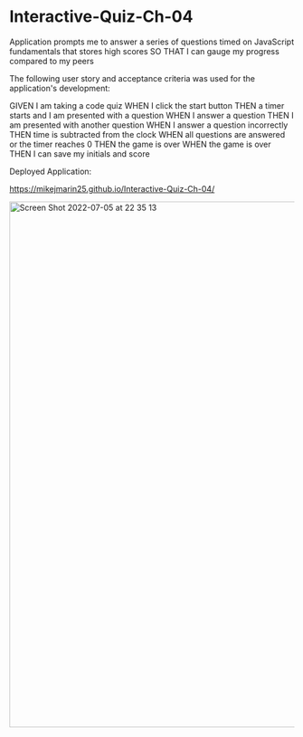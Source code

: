 # Interactive-Quiz-Ch-04

Application prompts me to answer a series of questions timed on JavaScript fundamentals that stores high scores
SO THAT I can gauge my progress compared to my peers


The following user story and acceptance criteria was used for the application's development:

GIVEN I am taking a code quiz
WHEN I click the start button
THEN a timer starts and I am presented with a question
WHEN I answer a question
THEN I am presented with another question
WHEN I answer a question incorrectly
THEN time is subtracted from the clock
WHEN all questions are answered or the timer reaches 0
THEN the game is over
WHEN the game is over
THEN I can save my initials and score


Deployed Application: 

https://mikejmarin25.github.io/Interactive-Quiz-Ch-04/

<img width="929" alt="Screen Shot 2022-07-05 at 22 35 13" src="https://user-images.githubusercontent.com/105763252/177456159-cdc53ff0-1922-45c0-930a-06960e043fb6.png">
